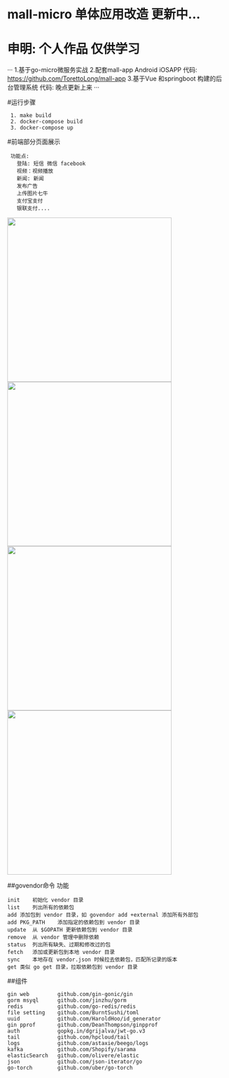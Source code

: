 #  mall-micro 单体应用改造 更新中...
#  申明: 个人作品 仅供学习
···
 1.基于go-micro微服务实战 
 2.配套mall-app Android iOSAPP  代码: https://github.com/TorettoLong/mall-app
 3.基于Vue 和springboot 构建的后台管理系统  代码: 晚点更新上来
···


#运行步骤
```
 1. make build
 2. docker-compose build
 3. docker-compose up

```
#前端部分页面展示 
```
 功能点:
   登陆: 短信 微信 facebook 
   视频：视频播放
   新闻: 新闻
   发布广告
   上传图片七牛
   支付宝支付
   银联支付....
```
<img src="https://image.showm.xin//test/01.png" width="375px">
<img src="https://image.showm.xin//test/02.png" width="375px">
<img src="https://image.showm.xin//test/03.png" width="375px">
<img src="https://image.showm.xin//test/04.png" width="375px">

##govendor命令	功能

```
init	初始化 vendor 目录
list	列出所有的依赖包
add	添加包到 vendor 目录，如 govendor add +external 添加所有外部包
add PKG_PATH	添加指定的依赖包到 vendor 目录
update	从 $GOPATH 更新依赖包到 vendor 目录
remove	从 vendor 管理中删除依赖
status	列出所有缺失、过期和修改过的包
fetch	添加或更新包到本地 vendor 目录
sync	本地存在 vendor.json 时候拉去依赖包，匹配所记录的版本
get	类似 go get 目录，拉取依赖包到 vendor 目录

```

##组件
```$xslt
gin web         github.com/gin-gonic/gin
gorm msyql      github.com/jinzhu/gorm
redis           github.com/go-redis/redis
file setting    github.com/BurntSushi/toml
uuid            github.com/HaroldHoo/id_generator
gin pprof       github.com/DeanThompson/ginpprof
auth            gopkg.in/dgrijalva/jwt-go.v3
tail            github.com/hpcloud/tail
logs            github.com/astaxie/beego/logs
kafka           github.com/Shopify/sarama
elasticSearch   github.com/olivere/elastic
json            github.com/json-iterator/go
go-torch        github.com/uber/go-torch
```
